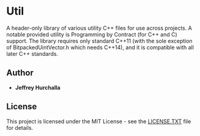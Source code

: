 # Util
A header-only library of various utility C++ files for use across projects.  A notable provided utility is Programming by Contract (for C++ and C) support.
The library requires only standard C++11 (with the sole exception of BitpackedUintVector.h which needs C++14), and it is compatible with all later C++ standards.

## Author

* **Jeffrey Hurchalla**

## License

This project is licensed under the MIT License - see the
[LICENSE.TXT](LICENSE.TXT) file for details.
